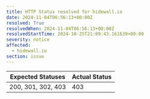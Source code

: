 ```yaml
---
title: HTTP Status resolved for hidewall.io
date: 2024-11-04T06:56:13+00:00Z
resolved: True
resolvedWhen: 2024-11-04T06:56:13+00:00Z
resolvedStartTime: 2024-10-25T21:09:43.161639+00:00
severity: notice
affected:
  - hidewall.io
section: issue
---
```


| Expected Statuses | Actual Status  |
|-------------------|----------------|
| 200, 301, 302, 403 | 403 |
